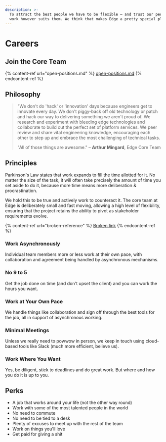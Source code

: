 ```yaml
---
description: >-
  To attract the best people we have to be flexible – and trust our people to
  work however suits them. We think that makes Edge a pretty special place to work.
---
```


# Careers

## Join the Core Team

{% content-ref url="open-positions.md" %}
[open-positions.md](open-positions.md)
{% endcontent-ref %}

## Philosophy

> "We don't do 'hack' or 'innovation' days because engineers get to innovate every day. We don't piggy-back off old technology or patch and hack our way to delivering something we aren't proud of. We research and experiment with bleeding edge technologies and collaborate to build out the perfect set of platform services. We peer review and share vital engineering knowledge, encouraging each other to step up and embrace the most challenging of technical tasks.
>
> "All of those things are awesome." – **Arthur Mingard**, Edge Core Team

## Principles

Parkinson's Law states that work expands to fill the time allotted for it. No matter the size of the task, it will often take precisely the amount of time you set aside to do it, because more time means more deliberation & procrastination.

We hold this to be true and actively work to counteract it. The core team at Edge is deliberately small and fast moving, allowing a high level of flexibility, ensuring that the project retains the ability to pivot as stakeholder requirements evolve.

{% content-ref url="broken-reference" %}
[Broken link](broken-reference)
{% endcontent-ref %}

### Work Asynchronously

Individual team members more or less work at their own pace, with collaboration and agreement being handled by asynchronous mechanisms.

### No 9 to 5

Get the job done on time (and don't upset the client) and you can work the hours you want.

### Work at Your Own Pace

We handle things like collaboration and sign off through the best tools for the job, all in support of asynchronous working.

### Minimal Meetings

Unless we really need to powwow in person, we keep in touch using cloud-based tools like Slack (much more efficient, believe us).

### Work Where You Want

Yes, be diligent, stick to deadlines and do great work. But where and how you do it is up to you.

## Perks

* A job that works around your life (not the other way round)
* Work with some of the most talented people in the world
* No need to commute
* No need to be tied to a desk
* Plenty of excuses to meet up with the rest of the team
* Work on things you'll love
* Get paid for giving a shit

